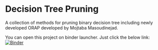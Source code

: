 # Decision Tree Pruning

A collection of methods for pruning binary decision tree including newly developed ORAP developed by Mojtaba Masoudinejad.

You can open this project on binder launcher. Just click the below link:
[![Binder](https://mybinder.org/badge_logo.svg)](https://mybinder.org/v2/gh/masoudinejad/dt_pruning/HEAD)

